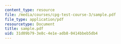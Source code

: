 ```yaml
---
content_type: resource
file: /media/courses/cpg-test-course-3/sample.pdf
file_type: application/pdf
resourcetype: Document
title: sample.pdf
uid: 31d09b79-3e8c-4e1e-adb8-0414bbeb5db4
---
```


